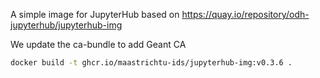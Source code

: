 A simple image for JupyterHub based on https://quay.io/repository/odh-jupyterhub/jupyterhub-img

We update the ca-bundle to add Geant CA


```bash
docker build -t ghcr.io/maastrichtu-ids/jupyterhub-img:v0.3.6 .
```